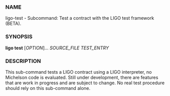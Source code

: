### NAME

ligo-test - Subcommand: Test a contract with the LIGO test framework
(BETA).

### SYNOPSIS

**ligo test** \[*OPTION*\]\... *SOURCE_FILE* *TEST_ENTRY*

### DESCRIPTION

This sub-command tests a LIGO contract using a LIGO interpreter, no
Michelson code is evaluated. Still under development, there are features
that are work in progress and are subject to change. No real test
procedure should rely on this sub-command alone.

<!-- 
TODO: correct text below

### EXTRA PRIMITIVES FOR TESTING

Test.originate c st : binds contract c with the address addr which is
returned, st as the initial storage.

Test.set_now t : sets the current time to t.

Test.set_balance addr b : sets the balance of contract bound to address
addr (returns unit).

Test.external_call addr p amt : performs a call to contract bound to
addr with parameter p and amount amt (returns unit).

Test.get_storage addr : returns current storage bound to address addr.

Test.get_balance : returns current balance bound to address addr.

Test.assert_failure (f : unit -\> \_) : returns true if f () fails.

Test.log x : prints x into the console.

### ARGUMENTS

*SOURCE_FILE* (required)

:   *SOURCE_FILE* is the path to the smart contract file.

*TEST_ENTRY* (required)

:   *TEST_ENTRY* is top-level variable which will be evaluated as the
    result of your test.

### OPTIONS

**\--format**=*DISPLAY_FORMAT*, **\--display-format**=*DISPLAY_FORMAT* (absent=human-readable)

:   *DISPLAY_FORMAT* is the format that will be used by the CLI.
    Available formats are \`dev\`, \`json\`, and \`human-readable\`
    (default). When human-readable lacks details (we are still tweaking
    it), please contact us and use another format in the meanwhile.

**\--help**\[=*FMT*\] (default=auto)

:   Show this help in format *FMT*. The value *FMT* must be one of
    \`auto\`, \`pager\`, \`groff\` or \`plain\`. With \`auto\`, the
    format is \`pager\` or \`plain\` whenever the **TERM** env var is
    \`dumb\` or undefined.

**\--infer**

:   enable type inference

**-p** *PROTOCOL_VERSION*, **\--protocol**=*PROTOCOL_VERSION* (absent=current)

:   *PROTOCOL_VERSION* will decide protocol\`s types/values pre-loaded
    into the LIGO environment (edo). By default, the current protocol
    (edo) will be used

**-s** *SYNTAX*, **\--syntax**=*SYNTAX* (absent=auto)

:   *SYNTAX* is the syntax that will be used. Currently supported
    syntaxes are \"pascaligo\", \"cameligo\", \"reasonligo\" and
    \"jsligo\". By default, the syntax is guessed from the extension
    (.ligo, .mligo, .religo, and .jsligo respectively).

**\--version**

:   Show version information. -->
